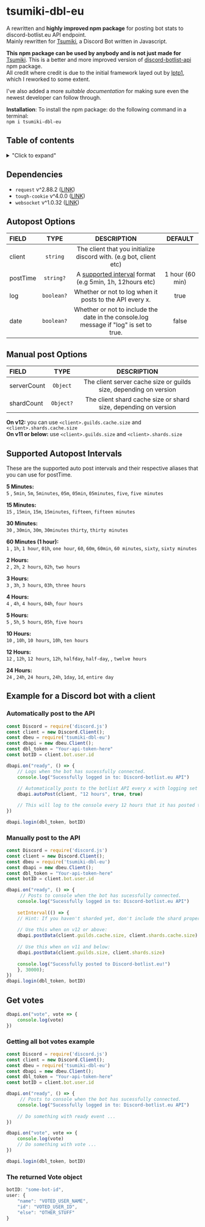 # tsumiki-dbl-eu
A rewritten and **highly improved npm package** for posting bot stats to discord-botlist.eu API endpoint. \
Mainly rewritten for [Tsumiki](https://github.com/Electrocute4u/Tsumiki), a Discord Bot written in Javascript.

**This npm package can be used by anybody and is not just made for** [Tsumiki](https://github.com/Electrocute4u/Tsumiki).
This is a better and more improved version of [discord-botlist-api](https://www.npmjs.com/package/discord-botlist-api) npm package. \
All credit where credit is due to the initial framework layed out by [lptp1](https://www.npmjs.com/~lptp1), which I reworked to some extent.

I've also added a more *suitable documentation* for making sure even the newest developer can follow through.

**Installation**:
To install the npm package: do the following command in a terminal: \
```npm i tsumiki-dbl-eu```

## Table of contents
<details>
<summary>"Click to expand"</summary>
 
- [Dependencies](#dependencies)
- [Autopost Options](#autopost-options)
- [Manual post Options](#manual-post-options)
- [Supported Autopost Intervals](#supported-autopost-intervals)
- [Example for a Discord bot with a client](#example-for-a-discord-bot-with-a-client)
  - [Automatically post to the API](#automatically-post-to-the-api)
  - [Manually post to the API](#manually-post-to-the-api)
  - [Get Votes](#get-votes)
    - [The returned Vote object](#the-returned-vote-object)

</details>


## Dependencies
- `request` v^2.88.2 ([LINK](https://www.npmjs.com/package/request))
- `tough-cookie` v^4.0.0 ([LINK](https://www.npmjs.com/package/tough-cookie))
- `websocket` v^1.0.32 ([LINK](https://www.npmjs.com/package/websocket))

## Autopost Options

| FIELD          | TYPE          | DESCRIPTION | DEFAULT |
| :------------- |:-------------:|:-----------:|:-------:|
| client      | `string` | The client that you initialize discord with. (e.g bot, client etc) |
| postTime           | `string?`      |   A [supported interval](#supported-autopost-intervals) format (e.g 5min, 1h, 12hours etc) | 1 hour (60 min)
| log           | `boolean?`      |   Whether or not to log when it posts to the API every x. | true
| date      | `boolean?`     |    Whether or not to include the date in the console.log message if "log" is set to true. | false

## Manual post Options
| FIELD          | TYPE          | DESCRIPTION |
| :------------- |:-------------:|:-----------:|
| serverCount      | `Object` | The client server cache size or guilds size, depending on version |
| shardCount           | `Object?`      | The client shard cache size or shard size, depending on version |

**On v12:** you can use `<client>.guilds.cache.size` and  `<client>.shards.cache.size` \
**On v11 or below:** use `<client>.guilds.size` and  `<client>.shards.size`

## Supported Autopost Intervals
These are the supported auto post intervals and their respective aliases that you can use for postTime.

**5 Minutes:** \
`5` , `5min`, `5m`, `5minutes`, `05m`, `05min`, `05minutes`, `five`, `five minutes`

**15 Minutes:** \
`15` , `15min`, `15m`, `15minutes`, `fifteen`, `fifteen minutes`

**30 Minutes:** \
`30` , `30min`, `30m`, `30minutes` `thirty`, `thirty minutes`

**60 Minutes (1 hour):** \
`1` , `1h`, `1 hour`, `01h`, `one hour`, `60`, `60m`, `60min`, `60 minutes`, `sixty`, `sixty minutes`

**2 Hours:** \
`2` , `2h`, `2 hours`, `02h`, `two hours`

**3 Hours:** \
`3` , `3h`, `3 hours`, `03h`, `three hours`

**4 Hours:** \
`4` , `4h`, `4 hours`, `04h`, `four hours`

**5 Hours:** \
`5` , `5h`, `5 hours`, `05h`, `five hours`

**10 Hours:** \
`10` , `10h`, `10 hours`, `10h`, `ten hours`

**12 Hours:** \
`12` , `12h`, `12 hours`, `12h`, `halfday`, `half-day`, , `twelve hours`

**24 Hours:** \
`24` , `24h`, `24 hours`, `24h`, `1day`, `1d`, `entire day`

## Example for a Discord bot with a client
### Automatically post to the API
```javascript
const Discord = require('discord.js')
const client = new Discord.Client();
const dbeu = require('tsumiki-dbl-eu')
const dbapi = new dbeu.Client();
const dbl_token = "Your-api-token-here"
const botID = client.bot.user.id

dbapi.on("ready", () => {
    // Logs when the bot has sucessfully connected.
    console.log("Sucessfully logged in to: Discord-botlist.eu API")
    
    // Automatically posts to the botlist API every x with logging set to "true" with fancy date set to "true"
    dbapi.autoPost(client, "12 hours", true, true)

    // This will log to the console every 12 hours that it has posted to the botlist with a fancy date (converted to GMT+1)
})

dbapi.login(dbl_token, botID)
```
### Manually post to the API
```javascript
const Discord = require('discord.js')
const client = new Discord.Client();
const dbeu = require('tsumiki-dbl-eu')
const dbapi = new dbeu.Client();
const dbl_token = "Your-api-token-here"
const botID = client.bot.user.id

dbapi.on("ready", () => {
     // Posts to console when the bot has sucessfully connected.
    console.log("Sucessfully logged in to: Discord-botlist.eu API")
    
    setInterval(() => {
    // Hint: If you haven't sharded yet, don't include the shard property (or leave it as 0).
    
    // Use this when on v12 or above:
    dbapi.postData(client.guilds.cache.size, client.shards.cache.size)
    
    // Use this when on v11 and below:
    dbapi.postData(client.guilds.size, client.shards.size)
    
    console.log("Sucessfully posted to Discord-botlist.eu!")
    }, 30000);
})
dbapi.login(dbl_token, botID)
```
## Get votes
```javascript
dbapi.on("vote", vote => {
    console.log(vote)
})
```
### Getting all bot votes example
```javascript
const Discord = require('discord.js')
const client = new Discord.Client();
const dbeu = require('tsumiki-dbl-eu')
const dbapi = new dbeu.Client();
const dbl_token = "Your-api-token-here"
const botID = client.bot.user.id

dbapi.on("ready", () => {
     // Posts to console when the bot has sucessfully connected.
    console.log("Sucessfully logged in to: Discord-botlist.eu API")
    
    // Do something with ready event ...
})

dbapi.on("vote", vote => {
    console.log(vote)
    // Do something with vote ...
})

dbapi.login(dbl_token, botID)
```
### The returned Vote object
```javascript
botID: "some-bot-id",
user: {
    "name": "VOTED_USER_NAME",
    "id": "VOTED_USER_ID",
    "else": "OTHER_STUFF"
}
```